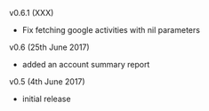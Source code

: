 v0.6.1 (XXX)

* Fix fetching google activities with nil parameters

v0.6 (25th June 2017)

* added an account summary report

v0.5 (4th June 2017)

* initial release
